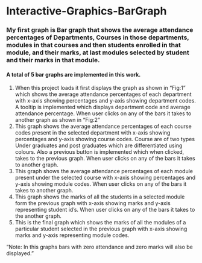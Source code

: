 # Interactive-Graphics-BarGraph

### My first graph is Bar graph that shows the average attendance percentages of Departments, Courses in those departments, modules in that courses and then students enrolled in that module, and their marks, at last modules selected by student and their marks in that module.
#### A total of 5 bar graphs are implemented in this work.
1. When this project loads it first displays the graph as shown in “Fig:1” which shows the average attendance percentages of each department with x-axis showing percentages and y-axis showing department codes. A tooltip is implemented which displays department code and average attendance percentage. When user clicks on any of the bars it takes to another graph as shown in “Fig:2”
2. This graph shows the average attendance percentages of each course codes present in the selected department with x-axis showing percentages and y-axis showing course codes. Course are of two types Under graduates and post graduates which are differentiated using colours. Also a previous button is implemented which when clicked, takes to the previous graph. When user clicks on any of the bars it takes to another graph.
3. This graph shows the average attendance percentages of each module present under the selected course with x-axis showing percentages and y-axis showing module codes. When user clicks on any of the bars it takes to another graph.
4. This graph shows the marks of all the students in a selected module form the previous graph with x-axis showing marks and y-axis representing student id’s. When user clicks on any of the bars it takes to the another graph.
5. This is the final graph which shows the marks of all the modules of a particular student selected in the previous graph with x-axis showing marks and y-axis representing module codes.

“Note: In this graphs bars with zero attendance and zero marks will also be displayed.”
